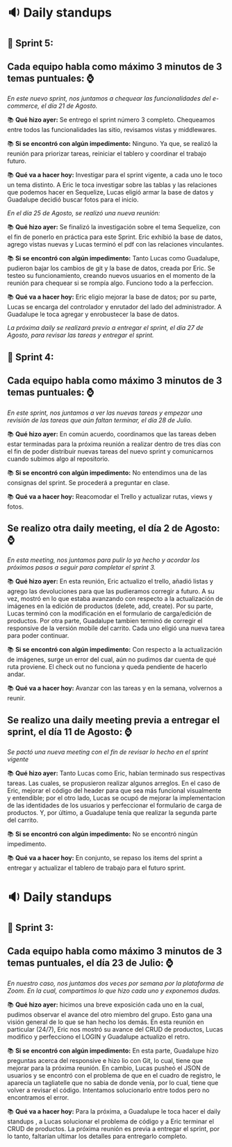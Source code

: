 # :sound: Daily standups
## :pushpin: Sprint 5: 


##  Cada equipo habla como máximo 3 minutos de 3 temas puntuales: :watch:
_En este nuevo sprint, nos juntamos a chequear las funcionalidades del e-commerce, el día 21 de Agosto._

:books: **Qué hizo ayer:** Se entrego el sprint número 3 completo. Chequeamos entre todos las funcionalidades las sitio, revisamos vistas y middlewares.

:books: **Si se encontró con algún impedimento:** Ninguno. Ya que, se realizó la reunión para priorizar tareas, reiniciar el tablero y coordinar el trabajo futuro.

:books: **Qué va a hacer hoy:** Investigar para el sprint vigente, a cada uno le toco un tema distinto. A Eric le toca investigar sobre las tablas y las relaciones que podemos hacer en Sequelize, Lucas eligió armar la base de datos y Guadalupe decidió buscar fotos para el inicio.

_En el día 25 de Agosto, se realizó una nueva reunión:_

:books: **Qué hizo ayer:** Se finalizó la investigación sobre el tema Sequelize, con el fin de ponerlo en práctica para este Sprint. Eric exhibió la base de datos, agrego vistas nuevas y Lucas terminó el pdf con las relaciones vinculantes.

:books: **Si se encontró con algún impedimento:** Tanto Lucas como Guadalupe, pudieron bajar los cambios de git y la base de datos, creada por Eric. Se testeo su funcionamiento, creando nuevos usuarios en el momento de la reunión para chequear si se rompía algo. Funciono todo a la perfeccion.

:books: **Qué va a hacer hoy:** Eric eligio mejorar la base de datos; por su parte, Lucas se encarga del controlador y enrutador del lado del administrador. A Guadalupe le toca agregar y enrobustecer la base de datos.

_La próxima daily se realizará previo a entregar el sprint, el día 27 de Agosto, para revisar las tareas y entregar el sprint._



## :pushpin: Sprint 4: 


##  Cada equipo habla como máximo 3 minutos de 3 temas puntuales: :watch:
_En este sprint, nos juntamos a ver las nuevas tareas y empezar una revisión de las tareas que aún faltan terminar, el día 28 de Julio._

:books: **Qué hizo ayer:** En común acuerdo, coordinamos que las tareas deben estar terminadas para la próxima reunión a realizar dentro de tres días con el fin de poder distribuir nuevas tareas del nuevo sprint y comunicarnos cuando subimos algo al repositorio. 

:books: **Si se encontró con algún impedimento:** No entendimos una de las consignas del sprint. Se procederá a preguntar en clase.

:books: **Qué va a hacer hoy:** Reacomodar el Trello y actualizar rutas, views y fotos.

## Se realizo otra daily meeting, el día 2 de Agosto: :watch:
_En esta meeting, nos juntamos para pulir lo ya hecho y acordar los próximos pasos a seguir para completar el sprint 3._

:books: **Qué hizo ayer:** En esta reunión, Eric actualizo el trello, añadió listas y agrego las devoluciones para que las pudieramos corregir a futuro. A su vez, mostró en lo que estaba avanzando con respecto a la actualización de imágenes en la edición de productos (delete, add, create). Por su parte, Lucas terminó con la modificación en el formulario de carga/edición de productos. Por otra parte, Guadalupe tambien terminó de corregir el responsive de la versión mobile del carrito. Cada uno eligió una nueva tarea para poder continuar.

:books: **Si se encontró con algún impedimento:** Con respecto a la actualización de imágenes, surge un error del cual, aún no pudimos dar cuenta de qué ruta proviene. El check out no funciona y queda pendiente de hacerlo andar. 

:books: **Qué va a hacer hoy:** Avanzar con las tareas y en la semana, volvernos a reunir. 

## Se realizo una daily meeting previa a entregar el sprint, el día 11 de Agosto: :watch:
_Se pactó una nueva meeting con el fin de revisar lo hecho en el sprint vigente_

:books: **Qué hizo ayer:** Tanto Lucas como Eric, habían terminado sus respectivas tareas. Las cuales, se propusieron realizar algunos arreglos. En el caso de Eric, mejorar el código del header para que sea más funcional visualmente y entendible; por el otro lado, Lucas se ocupó de mejorar la implementacion de las identidades de los usuarios y perfeccionar el formulario de carga de productos. Y, por último, a Guadalupe tenía que realizar la segunda parte del carrito.

:books: **Si se encontró con algún impedimento:** No se encontró ningún impedimento. 

:books: **Qué va a hacer hoy:** En conjunto, se repaso los items del sprint a entregar y actualizar el tablero de trabajo para el futuro sprint.



# :sound: Daily standups
## :pushpin: Sprint 3: 


## Cada equipo habla como máximo 3 minutos de 3 temas puntuales, el día 23 de Julio: :watch:
_En nuestro caso, nos juntamos dos veces por semana por la plataforma de Zoom. En la cual, compartimos lo que hizo cada uno y exponemos dudas._

:books: **Qué hizo ayer:** hicimos una breve exposición cada uno en la cual, pudimos observar el avance del otro miembro del grupo. Esto gana una visión general de lo que se han hecho los demás. En esta reunión en particular (24/7), Eric nos mostró su avance del CRUD de productos, Lucas modifico y perfecciono el LOGIN y Guadalupe actualizo el retro.

:books: **Si se encontró con algún impedimento:** En esta parte, Guadalupe hizo preguntas acerca del responsive e hizo lio con Git, lo cual, tiene que mejorar para la próxima reunión. En cambio, Lucas pusheó el JSON de usuarios y se encontró con el problema de que en el cuadro de registro, le aparecía un tagliatelle que no sabia de donde venía, por lo cual, tiene que volver a revisar el código. Intentamos solucionarlo entre todos pero no encontramos el error.  

:books: **Qué va a hacer hoy:** Para la próxima, a Guadalupe le toca hacer el daily standups , a Lucas solucionar el problema de código y a Eric terminar el CRUD de productos. La próxima reunión es previa a entregar el sprint, por lo tanto, faltarían ultimar los detalles para entregarlo completo. 
